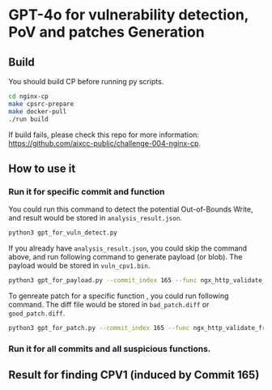 # GPT-4o for vulnerability detection, PoV and patches Generation
## Build
You should build CP before running py scripts.
```Bash
cd nginx-cp
make cpsrc-prepare
make docker-pull
./run build
```
If build fails, please check this repo for more information: https://github.com/aixcc-public/challenge-004-nginx-cp.

## How to use it
### Run it for specific commit and function
You could run this command to detect the potential Out-of-Bounds Write, and result would be stored in `analysis_result.json`.
```Bash
python3 gpt_for_vuln_detect.py
```
If you already have `analysis_result.json`, you could skip the command above, and run following command to generate payload (or blob). The payload would be stored in `vuln_cpv1.bin`.
```Bash
python3 gpt_for_payload.py --commit_index 165 --func ngx_http_validate_from
```
To genreate patch for a specific function , you could run following command. The diff file would be stored in `bad_patch.diff` or `good_patch.diff`.
```Bash
python3 gpt_for_patch.py --commit_index 165 --func ngx_http_validate_from
```
### Run it for all commits and all suspicious functions.


## Result for finding CPV1 (induced by Commit 165)


